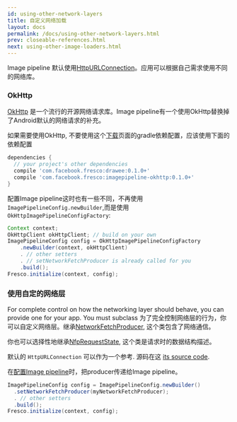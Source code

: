```yaml
---
id: using-other-network-layers
title: 自定义网络加载
layout: docs
permalink: /docs/using-other-network-layers.html
prev: closeable-references.html
next: using-other-image-loaders.html
---
```


Image pipeline 默认使用[HttpURLConnection](https://developer.android.com/training/basics/network-ops/connecting.html)。应用可以根据自己需求使用不同的网络库。

### OkHttp

[OkHttp](http://square.github.io/okhttp) 是一个流行的开源网络请求库。Image
pipeline有一个使用OkHttp替换掉了Android默认的网络请求的补充。

如果需要使用OkHttp,
不要使用这个[下载](download-fresco.html)页面的gradle依赖配置，应该使用下面的依赖配置

```groovy
dependencies {
  // your project's other dependencies
  compile 'com.facebook.fresco:drawee:0.1.0+'
  compile 'com.facebook.fresco:imagepipeline-okhttp:0.1.0+'
}
```

配置Image
pipeline这时也有一些不同，不再使用`ImagePipelineConfig.newBuilder`,而是使用`OkHttpImagePipelineConfigFactory`:

```java
Context context;
OkHttpClient okHttpClient; // build on your own
ImagePipelineConfig config = OkHttpImagePipelineConfigFactory
    .newBuilder(context, okHttpClient)
    . // other setters
    . // setNetworkFetchProducer is already called for you
    .build();
Fresco.initialize(context, config);
```    

### 使用自定的网络层

For complete control on how the networking layer should behave, you can provide one for your app. You must subclass 
为了完全控制网络层的行为，你可以自定义网络层。继承[NetworkFetchProducer](../javadoc/reference/com/facebook/imagepipeline/producers/NetworkFetchProducer.html), 这个类包含了网络通信。

你也可以选择性地继承[NfpRequestState](../javadoc/reference/com/facebook/imagepipeline/producers/NfpRequestState.html), 这个类是请求时的数据结构描述。

默认的 `HttpURLConnection` 可以作为一个参考. 源码在这 [its source code](https://github.com/facebook/fresco/blob/master/imagepipeline/src/main/java/com/facebook/imagepipeline/producers/HttpUrlConnectionNetworkFetcher.java).

在[配置Image pipeline](configuring-image-pipeline.html)时，把producer传递给Image pipeline。

```java
ImagePipelineConfig config = ImagePipelineConfig.newBuilder()
  .setNetworkFetchProducer(myNetworkFetchProducer);
  . // other setters
  .build();
Fresco.initialize(context, config);
```
